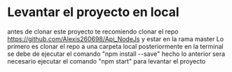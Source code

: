 # Levantar el proyecto en local
antes de clonar este proyecto te recomiendo clonar el repo https://github.com/Alexis260698/Api_NodeJs y estar en la rama master
Lo primero es clonar el repo a una carpeta local
posteriormente en la terminal se debe de ejecutar el comando "npm install --save"
hecho lo anterior sera necesario ejecutar el comando "npm start" para levantar el proyecto
